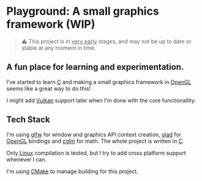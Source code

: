 # Playground: A small graphics framework (WIP)
> ⚠️ This project is in <u>very early</u> stages, and may not be up to date or stable at any moment in time.
## A fun place for learning and experimentation.
I've started to learn [C](https://en.wikipedia.org/wiki/C_(programming_language)) and making a small graphics framework in [OpenGL](https://www.opengl.org/) seems like a great way to do this!

I might add [Vulkan](https://www.vulkan.org/) support later when I'm done with the core functionallity.
## Tech Stack
I'm using [glfw](https://www.glfw.org/) for window and graphics API context creation, [glad](https://github.com/Dav1dde/glad) for [OpenGL](https://www.opengl.org/) bindings and [cglm](https://github.com/recp/cglm) for math. The whole project is written in [C](https://en.wikipedia.org/wiki/C_(programming_language)).

Only [Linux](https://www.linux.org/) compilation is tested, but I try to add cross platform support whenever I can.

I'm using [CMake](https://cmake.org/) to manage building for this project.